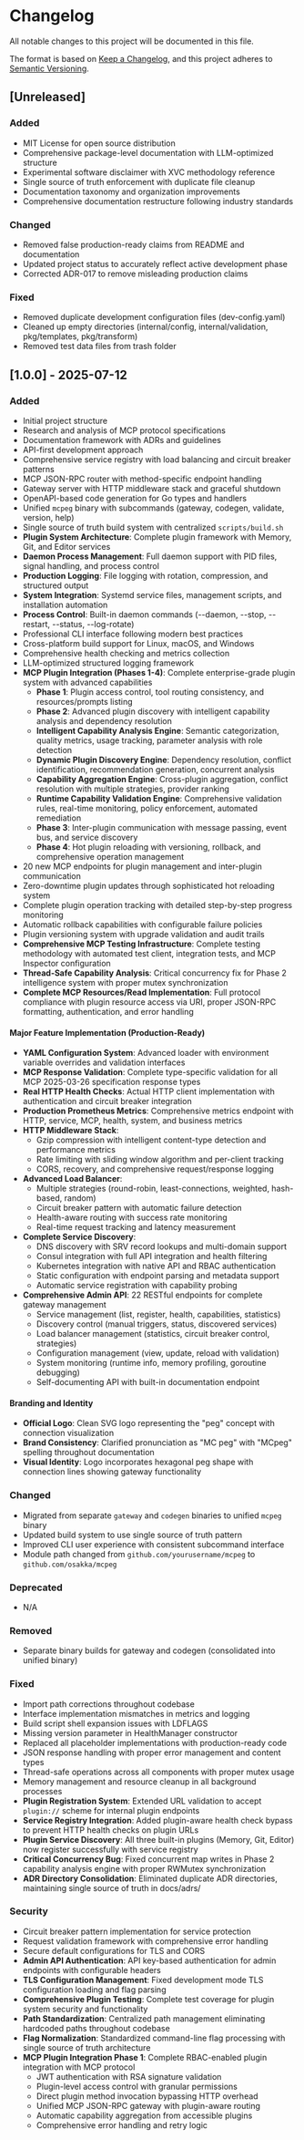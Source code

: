 # Changelog

All notable changes to this project will be documented in this file.

The format is based on [Keep a Changelog](https://keepachangelog.com/en/1.0.0/),
and this project adheres to [Semantic Versioning](https://semver.org/spec/v2.0.0.html).

## [Unreleased]

### Added
- MIT License for open source distribution
- Comprehensive package-level documentation with LLM-optimized structure
- Experimental software disclaimer with XVC methodology reference
- Single source of truth enforcement with duplicate file cleanup
- Documentation taxonomy and organization improvements
- Comprehensive documentation restructure following industry standards

### Changed  
- Removed false production-ready claims from README and documentation
- Updated project status to accurately reflect active development phase
- Corrected ADR-017 to remove misleading production claims

### Fixed
- Removed duplicate development configuration files (dev-config.yaml)
- Cleaned up empty directories (internal/config, internal/validation, pkg/templates, pkg/transform)
- Removed test data files from trash folder

## [1.0.0] - 2025-07-12

### Added
- Initial project structure
- Research and analysis of MCP protocol specifications
- Documentation framework with ADRs and guidelines
- API-first development approach
- Comprehensive service registry with load balancing and circuit breaker patterns
- MCP JSON-RPC router with method-specific endpoint handling
- Gateway server with HTTP middleware stack and graceful shutdown
- OpenAPI-based code generation for Go types and handlers
- Unified `mcpeg` binary with subcommands (gateway, codegen, validate, version, help)
- Single source of truth build system with centralized `scripts/build.sh`
- **Plugin System Architecture**: Complete plugin framework with Memory, Git, and Editor services
- **Daemon Process Management**: Full daemon support with PID files, signal handling, and process control
- **Production Logging**: File logging with rotation, compression, and structured output
- **System Integration**: Systemd service files, management scripts, and installation automation
- **Process Control**: Built-in daemon commands (--daemon, --stop, --restart, --status, --log-rotate)
- Professional CLI interface following modern best practices
- Cross-platform build support for Linux, macOS, and Windows
- Comprehensive health checking and metrics collection
- LLM-optimized structured logging framework
- **MCP Plugin Integration (Phases 1-4)**: Complete enterprise-grade plugin system with advanced capabilities
  - **Phase 1**: Plugin access control, tool routing consistency, and resources/prompts listing
  - **Phase 2**: Advanced plugin discovery with intelligent capability analysis and dependency resolution
  - **Intelligent Capability Analysis Engine**: Semantic categorization, quality metrics, usage tracking, parameter analysis with role detection
  - **Dynamic Plugin Discovery Engine**: Dependency resolution, conflict identification, recommendation generation, concurrent analysis
  - **Capability Aggregation Engine**: Cross-plugin aggregation, conflict resolution with multiple strategies, provider ranking
  - **Runtime Capability Validation Engine**: Comprehensive validation rules, real-time monitoring, policy enforcement, automated remediation
  - **Phase 3**: Inter-plugin communication with message passing, event bus, and service discovery
  - **Phase 4**: Hot plugin reloading with versioning, rollback, and comprehensive operation management
- 20 new MCP endpoints for plugin management and inter-plugin communication
- Zero-downtime plugin updates through sophisticated hot reloading system
- Complete plugin operation tracking with detailed step-by-step progress monitoring
- Automatic rollback capabilities with configurable failure policies
- Plugin versioning system with upgrade validation and audit trails
- **Comprehensive MCP Testing Infrastructure**: Complete testing methodology with automated test client, integration tests, and MCP Inspector configuration
- **Thread-Safe Capability Analysis**: Critical concurrency fix for Phase 2 intelligence system with proper mutex synchronization
- **Complete MCP Resources/Read Implementation**: Full protocol compliance with plugin resource access via URI, proper JSON-RPC formatting, authentication, and error handling

#### Major Feature Implementation (Production-Ready)
- **YAML Configuration System**: Advanced loader with environment variable overrides and validation interfaces
- **MCP Response Validation**: Complete type-specific validation for all MCP 2025-03-26 specification response types
- **Real HTTP Health Checks**: Actual HTTP client implementation with authentication and circuit breaker integration
- **Production Prometheus Metrics**: Comprehensive metrics endpoint with HTTP, service, MCP, health, system, and business metrics
- **HTTP Middleware Stack**: 
  - Gzip compression with intelligent content-type detection and performance metrics
  - Rate limiting with sliding window algorithm and per-client tracking
  - CORS, recovery, and comprehensive request/response logging
- **Advanced Load Balancer**: 
  - Multiple strategies (round-robin, least-connections, weighted, hash-based, random)
  - Circuit breaker pattern with automatic failure detection
  - Health-aware routing with success rate monitoring
  - Real-time request tracking and latency measurement
- **Complete Service Discovery**:
  - DNS discovery with SRV record lookups and multi-domain support
  - Consul integration with full API integration and health filtering
  - Kubernetes integration with native API and RBAC authentication
  - Static configuration with endpoint parsing and metadata support
  - Automatic service registration with capability probing
- **Comprehensive Admin API**: 22 RESTful endpoints for complete gateway management
  - Service management (list, register, health, capabilities, statistics)
  - Discovery control (manual triggers, status, discovered services)
  - Load balancer management (statistics, circuit breaker control, strategies)
  - Configuration management (view, update, reload with validation)
  - System monitoring (runtime info, memory profiling, goroutine debugging)
  - Self-documenting API with built-in documentation endpoint

#### Branding and Identity
- **Official Logo**: Clean SVG logo representing the "peg" concept with connection visualization
- **Brand Consistency**: Clarified pronunciation as "MC peg" with "MCpeg" spelling throughout documentation
- **Visual Identity**: Logo incorporates hexagonal peg shape with connection lines showing gateway functionality

### Changed
- Migrated from separate `gateway` and `codegen` binaries to unified `mcpeg` binary
- Updated build system to use single source of truth pattern
- Improved CLI user experience with consistent subcommand interface
- Module path changed from `github.com/yourusername/mcpeg` to `github.com/osakka/mcpeg`

### Deprecated
- N/A

### Removed
- Separate binary builds for gateway and codegen (consolidated into unified binary)

### Fixed
- Import path corrections throughout codebase
- Interface implementation mismatches in metrics and logging
- Build script shell expansion issues with LDFLAGS
- Missing version parameter in HealthManager constructor
- Replaced all placeholder implementations with production-ready code
- JSON response handling with proper error management and content types
- Thread-safe operations across all components with proper mutex usage
- Memory management and resource cleanup in all background processes
- **Plugin Registration System**: Extended URL validation to accept `plugin://` scheme for internal plugin endpoints
- **Service Registry Integration**: Added plugin-aware health check bypass to prevent HTTP health checks on plugin URLs
- **Plugin Service Discovery**: All three built-in plugins (Memory, Git, Editor) now register successfully with service registry
- **Critical Concurrency Bug**: Fixed concurrent map writes in Phase 2 capability analysis engine with proper RWMutex synchronization
- **ADR Directory Consolidation**: Eliminated duplicate ADR directories, maintaining single source of truth in docs/adrs/

### Security
- Circuit breaker pattern implementation for service protection
- Request validation framework with comprehensive error handling
- Secure default configurations for TLS and CORS
- **Admin API Authentication**: API key-based authentication for admin endpoints with configurable headers
- **TLS Configuration Management**: Fixed development mode TLS configuration loading and flag parsing
- **Comprehensive Plugin Testing**: Complete test coverage for plugin system security and functionality
- **Path Standardization**: Centralized path management eliminating hardcoded paths throughout codebase
- **Flag Normalization**: Standardized command-line flag processing with single source of truth architecture
- **MCP Plugin Integration Phase 1**: Complete RBAC-enabled plugin integration with MCP protocol
  - JWT authentication with RSA signature validation
  - Plugin-level access control with granular permissions
  - Direct plugin method invocation bypassing HTTP overhead
  - Unified MCP JSON-RPC gateway with plugin-aware routing
  - Automatic capability aggregation from accessible plugins
  - Comprehensive error handling and retry logic